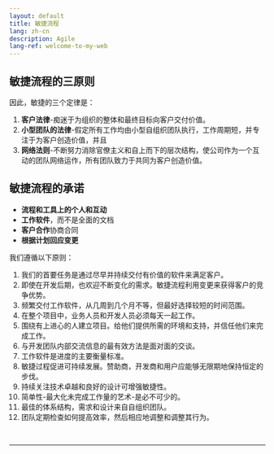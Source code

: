```yaml
---
layout: default
title: 敏捷流程
lang: zh-cn
description: Agile
lang-ref: welcome-to-my-web
---
```




## 敏捷流程的三原则

因此，敏捷的三个定律是：

1. **客户法律**-痴迷于为组织的整体和最终目标向客户交付价值。
1. **小型团队的法律**-假定所有工作均由小型自组织团队执行，工作周期短，并专注于为客户创造价值，并且
1. **网络法则**-不断努力消除官僚主义和自上而下的层次结构，使公司作为一个互动的团队网络运作，所有团队致力于共同为客户创造价值。

## 敏捷流程的承诺

* **流程和工具上的个人和互动**
* **工作软件**，而不是全面的文档
* **客户合作**协商合同
* **根据计划回应变更**

我们遵循以下原则：

1. 我们的首要任务是通过尽早并持续交付有价值的软件来满足客户。
1. 即使在开发后期，也欢迎不断变化的需求。敏捷流程利用变更来获得客户的竞争优势。
1. 频繁交付工作软件，从几周到几个月不等，但最好选择较短的时间范围。
1. 在整个项目中，业务人员和开发人员必须每天一起工作。
1. 围绕有上进心的人建立项目。给他们提供所需的环境和支持，并信任他们来完成工作。
1. 与开发团队内部交流信息的最有效方法是面对面的交谈。
1. 工作软件是进度的主要衡量标准。
1. 敏捷过程促进可持续发展。赞助商，开发商和用户应能够无限期地保持恒定的步伐。
1. 持续关注技术卓越和良好的设计可增强敏捷性。
1. 简单性-最大化未完成工作量的艺术-是必不可少的。
1. 最佳的体系结构，需求和设计来自自组织团队。
1. 团队定期检查如何提高效率，然后相应地调整和调整其行为。

<br>

---

<br>

